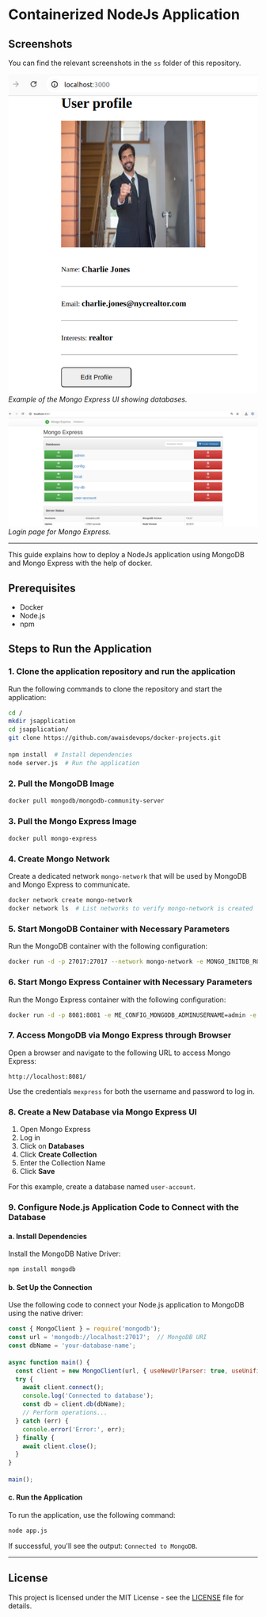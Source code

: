 # Containerized NodeJs Application 

## Screenshots

You can find the relevant screenshots in the `ss` folder of this repository.

![Mongo Express UI](ss/screen1.png)
*Example of the Mongo Express UI showing databases.*

![Mongo Express Login](ss/screen2.png)
*Login page for Mongo Express.*

---

This guide explains how to deploy a NodeJs application using MongoDB and Mongo Express with the help of docker.

## Prerequisites

- Docker
- Node.js
- npm

## Steps to Run the Application

### 1. Clone the application repository and run the application

Run the following commands to clone the repository and start the application:

```bash
cd /
mkdir jsapplication
cd jsapplication/
git clone https://github.com/awaisdevops/docker-projects.git

npm install  # Install dependencies
node server.js  # Run the application
```

### 2. Pull the MongoDB Image

```bash
docker pull mongodb/mongodb-community-server
```

### 3. Pull the Mongo Express Image

```bash
docker pull mongo-express
```

### 4. Create Mongo Network

Create a dedicated network `mongo-network` that will be used by MongoDB and Mongo Express to communicate.

```bash
docker network create mongo-network
docker network ls  # List networks to verify mongo-network is created
```

### 5. Start MongoDB Container with Necessary Parameters

Run the MongoDB container with the following configuration:

```bash
docker run -d -p 27017:27017 --network mongo-network -e MONGO_INITDB_ROOT_USERNAME=admin -e MONGO_INITDB_ROOT_PASSWORD=password --name mongodb mongodb/mongodb-community-server
```

### 6. Start Mongo Express Container with Necessary Parameters

Run the Mongo Express container with the following configuration:

```bash
docker run -d -p 8081:8081 -e ME_CONFIG_MONGODB_ADMINUSERNAME=admin -e ME_CONFIG_MONGODB_ADMINPASSWORD=password --net mongo-network --name mongo-express -e ME_CONFIG_MONGODB_SERVER=mongodb -e ME_CONFIG_BASICAUTH_USERNAME=mexpress -e ME_CONFIG_BASICAUTH_PASSWORD=mexpress mongo-express
```

### 7. Access MongoDB via Mongo Express through Browser

Open a browser and navigate to the following URL to access Mongo Express:

```
http://localhost:8081/
```

Use the credentials `mexpress` for both the username and password to log in.

### 8. Create a New Database via Mongo Express UI

1. Open Mongo Express
2. Log in
3. Click on **Databases**
4. Click **Create Collection**
5. Enter the Collection Name
6. Click **Save**

For this example, create a database named `user-account`.

### 9. Configure Node.js Application Code to Connect with the Database

#### a. Install Dependencies

Install the MongoDB Native Driver:

```bash
npm install mongodb
```

#### b. Set Up the Connection

Use the following code to connect your Node.js application to MongoDB using the native driver:

```javascript
const { MongoClient } = require('mongodb');
const url = 'mongodb://localhost:27017';  // MongoDB URI
const dbName = 'your-database-name';

async function main() {
  const client = new MongoClient(url, { useNewUrlParser: true, useUnifiedTopology: true });
  try {
    await client.connect();
    console.log('Connected to database');
    const db = client.db(dbName);
    // Perform operations...
  } catch (err) {
    console.error('Error:', err);
  } finally {
    await client.close();
  }
}

main();
```

#### c. Run the Application

To run the application, use the following command:

```bash
node app.js
```

If successful, you'll see the output: `Connected to MongoDB`.

---

## License

This project is licensed under the MIT License - see the [LICENSE](LICENSE) file for details.
